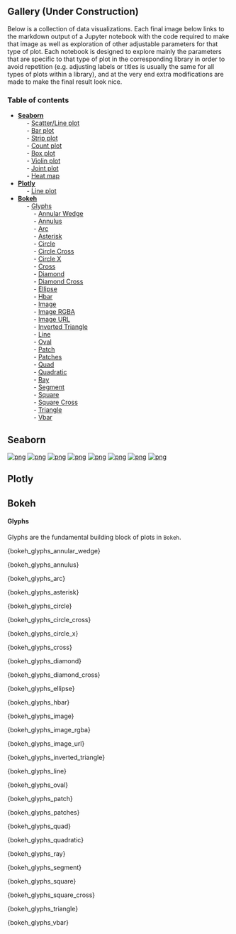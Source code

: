 ## Gallery (Under Construction)
Below is a collection of data visualizations. Each final image below links to the markdown output of a Jupyter notebook with the code required to make that image as well as exploration of other adjustable parameters for that type of plot. Each notebook is designed to explore mainly the parameters that are specific to that type of plot in the corresponding library in order to avoid repetition (e.g. adjusting labels or titles is usually the same for all types of plots within a library), and at the very end extra modifications are made to make the final result look nice.

### Table of contents 
- [**Seaborn**](#seaborn)  
&nbsp;&nbsp;&nbsp;&nbsp; - [Scatter/Line plot](#seaborn-lmplot)  
&nbsp;&nbsp;&nbsp;&nbsp; - [Bar plot](#seaborn-barplot)   
&nbsp;&nbsp;&nbsp;&nbsp; - [Strip plot](#seaborn-stripplot)   
&nbsp;&nbsp;&nbsp;&nbsp; - [Count plot](#seaborn-countplot)   
&nbsp;&nbsp;&nbsp;&nbsp; - [Box plot](#seaborn-boxplot)   
&nbsp;&nbsp;&nbsp;&nbsp; - [Violin plot](#seaborn-violinplot)   
&nbsp;&nbsp;&nbsp;&nbsp; - [Joint plot](#seaborn-jointplot)   
&nbsp;&nbsp;&nbsp;&nbsp; - [Heat map](#seaborn-heatmap)  
- [**Plotly**](#plotly)  
&nbsp;&nbsp;&nbsp;&nbsp; - [Line plot](#plotly-line)  
- [**Bokeh**](#bokeh)  
&nbsp;&nbsp;&nbsp;&nbsp; - [Glyphs](#bokeh-glyphs)  
&nbsp;&nbsp;&nbsp;&nbsp;&nbsp;&nbsp;&nbsp;&nbsp; - [Annular Wedge](#bokeh-glyphs-annular_wedge)  
&nbsp;&nbsp;&nbsp;&nbsp;&nbsp;&nbsp;&nbsp;&nbsp; - [Annulus](#bokeh-glyphs-annulus)  
&nbsp;&nbsp;&nbsp;&nbsp;&nbsp;&nbsp;&nbsp;&nbsp; - [Arc](#bokeh-glyphs-arc)  
&nbsp;&nbsp;&nbsp;&nbsp;&nbsp;&nbsp;&nbsp;&nbsp; - [Asterisk](#bokeh-glyphs-asterisk)  
&nbsp;&nbsp;&nbsp;&nbsp;&nbsp;&nbsp;&nbsp;&nbsp; - [Circle](#bokeh-glyphs-circle)   
&nbsp;&nbsp;&nbsp;&nbsp;&nbsp;&nbsp;&nbsp;&nbsp; - [Circle Cross](#bokeh-glyphs-circle_cross)  
&nbsp;&nbsp;&nbsp;&nbsp;&nbsp;&nbsp;&nbsp;&nbsp; - [Circle X](#bokeh-glyphs-circle_x)  
&nbsp;&nbsp;&nbsp;&nbsp;&nbsp;&nbsp;&nbsp;&nbsp; - [Cross](#bokeh-glyphs-cross)  
&nbsp;&nbsp;&nbsp;&nbsp;&nbsp;&nbsp;&nbsp;&nbsp; - [Diamond](#bokeh-glyphs-diamond)  
&nbsp;&nbsp;&nbsp;&nbsp;&nbsp;&nbsp;&nbsp;&nbsp; - [Diamond Cross](#bokeh-glyphs-diamond_cross)  
&nbsp;&nbsp;&nbsp;&nbsp;&nbsp;&nbsp;&nbsp;&nbsp; - [Ellipse](#bokeh-glyphs-ellipse)  
&nbsp;&nbsp;&nbsp;&nbsp;&nbsp;&nbsp;&nbsp;&nbsp; - [Hbar](#bokeh-glyphs-hbar)  
&nbsp;&nbsp;&nbsp;&nbsp;&nbsp;&nbsp;&nbsp;&nbsp; - [Image](#bokeh-glyphs-image)   
&nbsp;&nbsp;&nbsp;&nbsp;&nbsp;&nbsp;&nbsp;&nbsp; - [Image RGBA](#bokeh-glyphs-image_rgba)  
&nbsp;&nbsp;&nbsp;&nbsp;&nbsp;&nbsp;&nbsp;&nbsp; - [Image URL](#bokeh-glyphs-image_url)  
&nbsp;&nbsp;&nbsp;&nbsp;&nbsp;&nbsp;&nbsp;&nbsp; - [Inverted Triangle](#bokeh-glyphs-inverted_triangle)  
&nbsp;&nbsp;&nbsp;&nbsp;&nbsp;&nbsp;&nbsp;&nbsp; - [Line](#bokeh-glyphs-line)  
&nbsp;&nbsp;&nbsp;&nbsp;&nbsp;&nbsp;&nbsp;&nbsp; - [Oval](#bokeh-glyphs-oval)  
&nbsp;&nbsp;&nbsp;&nbsp;&nbsp;&nbsp;&nbsp;&nbsp; - [Patch](#bokeh-glyphs-patch)  
&nbsp;&nbsp;&nbsp;&nbsp;&nbsp;&nbsp;&nbsp;&nbsp; - [Patches](#bokeh-glyphs-patches)  
&nbsp;&nbsp;&nbsp;&nbsp;&nbsp;&nbsp;&nbsp;&nbsp; - [Quad](#bokeh-glyphs-quad)  
&nbsp;&nbsp;&nbsp;&nbsp;&nbsp;&nbsp;&nbsp;&nbsp; - [Quadratic](#bokeh-glyphs-quadratic)  
&nbsp;&nbsp;&nbsp;&nbsp;&nbsp;&nbsp;&nbsp;&nbsp; - [Ray](#bokeh-glyphs-ray)  
&nbsp;&nbsp;&nbsp;&nbsp;&nbsp;&nbsp;&nbsp;&nbsp; - [Segment](#bokeh-glyphs-segment)  
&nbsp;&nbsp;&nbsp;&nbsp;&nbsp;&nbsp;&nbsp;&nbsp; - [Square](#bokeh-glyphs-square)  
&nbsp;&nbsp;&nbsp;&nbsp;&nbsp;&nbsp;&nbsp;&nbsp; - [Square Cross](#bokeh-glyphs-square_cross)  
&nbsp;&nbsp;&nbsp;&nbsp;&nbsp;&nbsp;&nbsp;&nbsp; - [Triangle](#bokeh-glyphs-triangle)   
&nbsp;&nbsp;&nbsp;&nbsp;&nbsp;&nbsp;&nbsp;&nbsp; - [Vbar](#bokeh-glyphs-vbar)  


<a name="seaborn"></a>
## Seaborn
<a name="seaborn-lmplot"></a>
[![png](visualizations/figures/lmplot.png)](../visualizations/seaborn/lmplot/lmplot)
<a name="seaborn-barplot"></a>
[![png](visualizations/figures/barplot.png)](../visualizations/seaborn/barplot/barplot)
<a name="seaborn-stripplot"></a>
[![png](visualizations/figures/stripplot.png)](../visualizations/seaborn/stripplot/stripplot)
<a name="seaborn-countplot"></a>
[![png](visualizations/figures/countplot.png)](../visualizations/seaborn/countplot/countplot)
<a name="seaborn-boxplot"></a>
[![png](visualizations/figures/boxplot.png)](../visualizations/seaborn/boxplot/boxplot)
<a name="seaborn-violinplot"></a>
[![png](visualizations/figures/violinplot.png)](../visualizations/seaborn/violinplot/violinplot)
<a name="seaborn-jointplot"></a>
[![png](visualizations/figures/jointplot.png)](../visualizations/seaborn/jointplot/jointplot)
<a name="seaborn-heatmap"></a>
[![png](visualizations/figures/heatmap.png)](../visualizations/seaborn/heatmap/heatmap)

<a name="plotly"></a>
## Plotly

<a name="plotly-line"></a>



<a name="bokeh"></a>
## Bokeh

#### Glyphs
Glyphs are the fundamental building block of plots in `Bokeh`.

{bokeh_glyphs_annular_wedge}

{bokeh_glyphs_annulus}

{bokeh_glyphs_arc}

{bokeh_glyphs_asterisk}

{bokeh_glyphs_circle}

{bokeh_glyphs_circle_cross}

{bokeh_glyphs_circle_x}

{bokeh_glyphs_cross}

{bokeh_glyphs_diamond}

{bokeh_glyphs_diamond_cross}

{bokeh_glyphs_ellipse}

{bokeh_glyphs_hbar}

{bokeh_glyphs_image}

{bokeh_glyphs_image_rgba}

{bokeh_glyphs_image_url}

{bokeh_glyphs_inverted_triangle}

{bokeh_glyphs_line}

{bokeh_glyphs_oval}

{bokeh_glyphs_patch}

{bokeh_glyphs_patches}

{bokeh_glyphs_quad}

{bokeh_glyphs_quadratic}

{bokeh_glyphs_ray}

{bokeh_glyphs_segment}

{bokeh_glyphs_square}

{bokeh_glyphs_square_cross}

{bokeh_glyphs_triangle}

{bokeh_glyphs_vbar}
